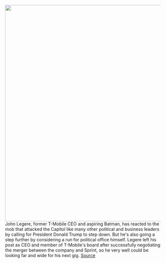 <img src='https://cdn.vox-cdn.com/uploads/chorus_image/image/50858597/tldr-logo.1473954443.png' width='700px' /><br/>
John Legere, former T-Mobile CEO and aspiring Batman, has reacted to the mob that attacked the Capitol like many other political and business leaders by calling for President Donald Trump to step down. But he's also going a step further by considering a run for political office himself. Legere left his post as CEO and member of T-Mobile's board after successfully negotiating the merger between the company and Sprint, so he very well could be looking far and wide for his next gig.
<a href='https://www.theverge.com/tldr/2021/1/8/22220903/john-legere-tmobile-ceo-getting-into-politics-running'> Source <a/>
